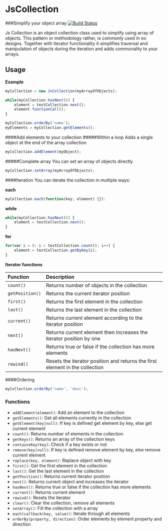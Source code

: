 JsCollection
============
###Simplify your object array
[![Build Status](https://travis-ci.org/oligus/JsCollection.svg?branch=master)](https://travis-ci.org/oligus/JsCollection)

Js Collection is an object collection class used to simplify using array of objects. This pattern or methodology rather, is commonly used in oo designs. Together with iterator functionality it simplifies traversal and manipulation of objects during the iteration and adds commonality to your arrays.

Usage
-----

**Example**
```javascript
myCollection = new JsCollection(myArrayOfObjects);

while(myCollection.hasNext()) {
    element = testCollection.next();
    element.functionCall();
}

myCollection.orderBy('name');
myElements = myCollection.getElements();


```

####Add elements to your collection
#####Within a loop
Adds a single object at the end of the array collection

```javascript
myCollection.addElement(myObject);
```
#####Complete array
You can set an array of objects directly
```javascript
myCollection.setArray(myArrayOfObjects);
```
####Iteration
You can iterate the collection in multiple ways:

**each**
```javascript
myCollection.each(function(key, element) {}):
```

**while**
```javascript
while(myCollection.hasNext()) {
    element = testCollection.next();
}
```
**for**
```javascript
for(var i = 0; i < testCollection.count(); i++) {
    element = testCollection.getByKey(i);
}
```
**Iterator functions**


| Function | Description |
| :------- | :---------- |
| `count()`  | Returns number of objects in the collection |
| `getPosition()`  | Returns the current iterator position |
| `first()`  | Returns the first element in the collection |
| `last()`  | Returns the last element in the collection |
| `current()`  | Returns current element according to the iterator position |
| `next()`  | Returns current element then increases the iterator position by one |
| `hasNext()`  | Returns true or false if the collection has more elements |
| `rewind()`| Resets the iterator position and returns the first element in the collection |

####Ordering
```javascript
myCollection.orderBy('name', 'desc');
```

### Functions
 - `addElement(element)`: Add an element to the collection
 - `getElements()`: Get all elements currently in the collection
 - `getElement(key|null)`: If key is defined get element by key, else get current element
 - `count()`: Returns number of elements in the collection
 - `getKeys()`: Returns an array of the collection keys
 - `containsKey(key)`: Check if a key exists or not
 - `remove(key|null)`: If key is defined remove element by key, else remove current element
 - `replace(key, element)`: Replace object with key
 - `first()`: Get the first element in the collection
 - `last()`: Get the last element in the collection
 - `getPosition()`: Returns current iterator position
 - `next()`: Returns current object and increases the iterator
 - `hasNext()`: Returns true or false if the collection has more elements
 - `current()`: Returns current element
 - `rewind()`: Resets the iterator
 - `clear()`: Clear the collection, remove all elements
 - `setArray()`: Fill the collection with a array
 - `each(callback(key, value))`: Iterate through all elements
 - `orderBy(property, direction)`: Order elements by element property and direction
 
